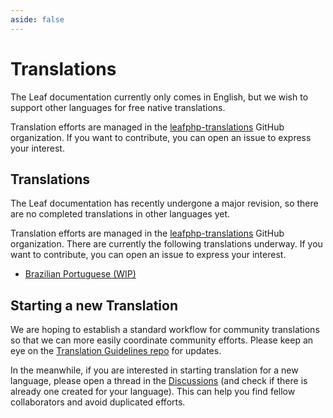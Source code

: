 ```yaml
---
aside: false
---
```


# Translations <sup class="vt-badge wip" />

The Leaf documentation currently only comes in English, but we wish to support other languages for free native translations.

Translation efforts are managed in the [leafphp-translations](https://github.com/leafphp-translations/) GitHub organization. If you want to contribute, you can open an issue to express your interest.

<!-- - [Simplified Chinese](https://github.com/leafphp-translations/docs-zh-cn)
- [Japanese](https://github.com/leafphp-translations/docs-ja) -->

## Translations

The Leaf documentation has recently undergone a major revision, so there are no completed translations in other languages yet.

Translation efforts are managed in the [leafphp-translations](https://github.com/leafphp-translations/) GitHub organization. There are currently the following translations underway. If you want to contribute, you can open an issue to express your interest.

- [Brazilian Portuguese (WIP)](https://pt-br.leafphp.dev)

## Starting a new Translation

We are hoping to establish a standard workflow for community translations so that we can more easily coordinate community efforts. Please keep an eye on the [Translation Guidelines repo](https://github.com/leafphp-translations/guidelines/blob/main/README.md) for updates.

In the meanwhile, if you are interested in starting translation for a new language, please open a thread in the [Discussions](https://github.com/leafphp-translations/guidelines/discussions) (and check if there is already one created for your language). This can help you find fellow collaborators and avoid duplicated efforts.
